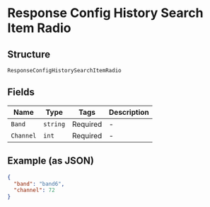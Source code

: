 
# Response Config History Search Item Radio

## Structure

`ResponseConfigHistorySearchItemRadio`

## Fields

| Name | Type | Tags | Description |
|  --- | --- | --- | --- |
| `Band` | `string` | Required | - |
| `Channel` | `int` | Required | - |

## Example (as JSON)

```json
{
  "band": "band6",
  "channel": 72
}
```

